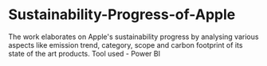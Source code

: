 # Sustainability-Progress-of-Apple
The work elaborates on Apple's sustainability progress by analysing various aspects like emission trend, category, scope and carbon footprint of its state of the art products. Tool used - Power BI
